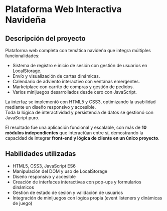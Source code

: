 # Plataforma Web Interactiva Navideña  

## Descripción del proyecto
Plataforma web completa con temática navideña que integra múltiples funcionalidades:  

- Sistema de registro e inicio de sesión con gestión de usuarios en LocalStorage.  
- Envío y visualización de cartas dinámicas.  
- Calendario de adviento interactivo con ventanas emergentes.  
- Marketplace con carrito de compras y gestión de pedidos.  
- Varios minijuegos desarrollados desde cero con JavaScript.  

La interfaz se implementó con HTML5 y CSS3, optimizando la usabilidad mediante un diseño responsivo y accesible.  
Toda la lógica de interactividad y persistencia de datos se gestionó con JavaScript puro.  

El resultado fue una aplicación funcional y escalable, con más de **10 módulos independientes** que interactúan entre sí, demostrando la capacidad de integrar **front-end y lógica de cliente en un único proyecto**. 

## Habilidades utilizadas
- HTML5, CSS3, JavaScript ES6  
- Manipulación del DOM y uso de LocalStorage  
- Diseño responsivo y accesible  
- Creación de interfaces interactivas con pop-ups y formularios dinámicos  
- Gestión de estado de sesión y validación de usuarios  
- Integración de minijuegos con lógica propia (event listeners y dinámicas de juego)  
